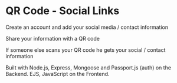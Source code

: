 # QR Code - Social Links

Create an account and add your social media / contact information

Share your information with a QR code

If someone else scans your QR code he gets your social / contact information

Built with Node.js, Express, Mongoose and Passport.js (auth) on the Backend.
EJS, JavaScript on the Frontend.
